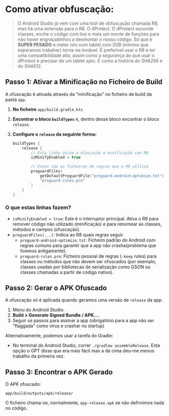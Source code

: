 # Como ativar obfuscação:

> O Android Studio já vem com uma tool de obfuscação chamada R8, mas há uma extensão para o R8. O dProtect. O dProtect esconde classes, enche o código com lixo e mais um monte de funções para não haver engraçadinhos a desmontar o nosso código. Só que é **SUPER PESADO** e meter isto num tablet com 2GB (mínimo que esperamos trabahar) torna-se inviável. É preferível usar o R8 e ter uma compatibilidade alta, assim como a segurança do que usar o dProtect e precisar de um tablet xpto. É como a história do SHA256 e do SHA512.

## Passo 1: Ativar a Minificação no Ficheiro de Build

A ofuscação é ativada através da "minificação" no ficheiro de build da pasta `app`.

1.  **No ficheiro** `app/build.gradle.kts`

2.  **Encontrar o bloco `buildTypes`** e, dentro desse bloco encontrar o bloco `release`.

3.  **Configure o `release` da seguinte forma:**
    ```kotlin
    buildTypes {
        release {
            // Esta linha ativa a ofuscação e minificação com R8
            isMinifyEnabled = true

            // Estes são os ficheiros de regras que o R8 utiliza
            proguardFiles(
                getDefaultProguardFile("proguard-android-optimize.txt"),
                "proguard-rules.pro"
            )
        }
    }
    ```

### O que estas linhas fazem?

-   `isMinifyEnabled = true`: Este é o interruptor principal. Ativa o R8 para remover código não utilizado (minificação) e para renomear as classes, métodos e campos (ofuscação).
-   `proguardFiles(...)`: Indica ao R8 quais regras seguir.
    -   `proguard-android-optimize.txt`: Ficheiro padrão do Android com regras comuns para garantir que a app não crasha(problema que tivemos antigamente).
    -   `proguard-rules.pro`: Ficheiro pessoal de regras (`-keep` rules) para classes ou métodos que não devem ser ofuscados (por exemplo, classes usadas por bibliotecas de serialização como GSON ou classes chamadas a partir de código nativo).

## Passo 2: Gerar o APK Ofuscado

A ofuscação só é aplicada quando geramos uma versão de `release` da app.

1.  Menu do Android Studio.
2.  **Build > Generate Signed Bundle / APK...**.
3.  Seguir os passos para assinar a app (obrigatório para a app não ser "flaggada" como vírus e crashar no startup)

Alternativamente, podemos usar a tarefa do Gradle:
- No terminal do Android Studio, correr `./gradlew assembleRelease`. Esta opção o GPT disse que era mais fácil mas a de cima deu-me menos trabalho da primeira vez.

## Passo 3: Encontrar o APK Gerado

O APK ofuscado:

`app/build/outputs/apk/release/`

O ficheiro chama-se, normalmente, `app-release.apk` se não defirnimos nada no código.
